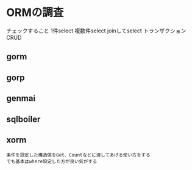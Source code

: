 # ORMの調査

チェックすること
1件select
複数件select
joinしてselect
トランザクション
CRUD

## gorm
## gorp
## genmai
## sqlboiler
## xorm
	条件を設定した構造体をGet、Countなどに渡してあげる使い方をする
	でも基本はwhere設定した方が良い気がする

